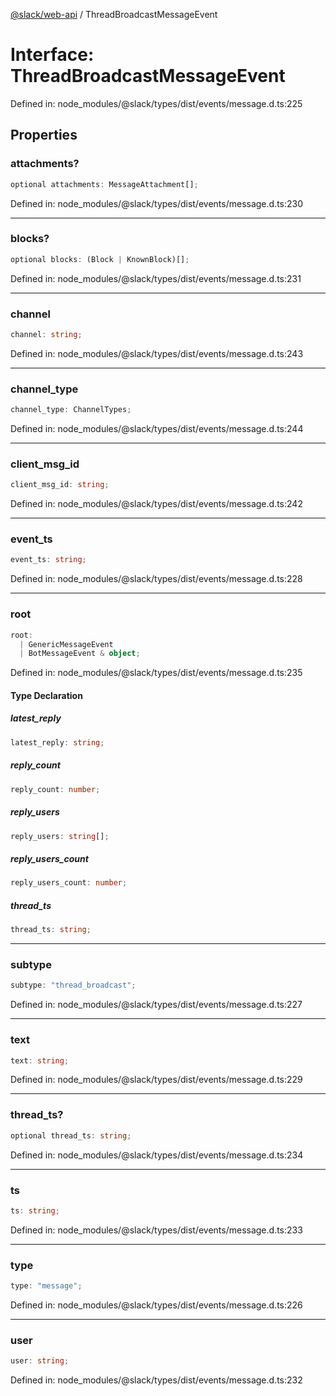 [@slack/web-api](../index.md) / ThreadBroadcastMessageEvent

# Interface: ThreadBroadcastMessageEvent

Defined in: node\_modules/@slack/types/dist/events/message.d.ts:225

## Properties

### attachments?

```ts
optional attachments: MessageAttachment[];
```

Defined in: node\_modules/@slack/types/dist/events/message.d.ts:230

***

### blocks?

```ts
optional blocks: (Block | KnownBlock)[];
```

Defined in: node\_modules/@slack/types/dist/events/message.d.ts:231

***

### channel

```ts
channel: string;
```

Defined in: node\_modules/@slack/types/dist/events/message.d.ts:243

***

### channel\_type

```ts
channel_type: ChannelTypes;
```

Defined in: node\_modules/@slack/types/dist/events/message.d.ts:244

***

### client\_msg\_id

```ts
client_msg_id: string;
```

Defined in: node\_modules/@slack/types/dist/events/message.d.ts:242

***

### event\_ts

```ts
event_ts: string;
```

Defined in: node\_modules/@slack/types/dist/events/message.d.ts:228

***

### root

```ts
root: 
  | GenericMessageEvent
  | BotMessageEvent & object;
```

Defined in: node\_modules/@slack/types/dist/events/message.d.ts:235

#### Type Declaration

##### latest\_reply

```ts
latest_reply: string;
```

##### reply\_count

```ts
reply_count: number;
```

##### reply\_users

```ts
reply_users: string[];
```

##### reply\_users\_count

```ts
reply_users_count: number;
```

##### thread\_ts

```ts
thread_ts: string;
```

***

### subtype

```ts
subtype: "thread_broadcast";
```

Defined in: node\_modules/@slack/types/dist/events/message.d.ts:227

***

### text

```ts
text: string;
```

Defined in: node\_modules/@slack/types/dist/events/message.d.ts:229

***

### thread\_ts?

```ts
optional thread_ts: string;
```

Defined in: node\_modules/@slack/types/dist/events/message.d.ts:234

***

### ts

```ts
ts: string;
```

Defined in: node\_modules/@slack/types/dist/events/message.d.ts:233

***

### type

```ts
type: "message";
```

Defined in: node\_modules/@slack/types/dist/events/message.d.ts:226

***

### user

```ts
user: string;
```

Defined in: node\_modules/@slack/types/dist/events/message.d.ts:232
